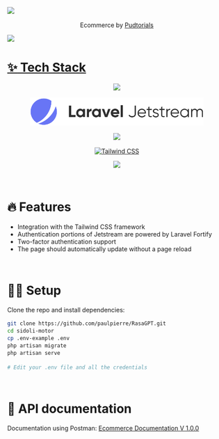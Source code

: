 ![](https://i.imgur.com/waxVImv.png)

<p align="center">Ecommerce by <a href="">Pudtorials</p>

![](https://i.imgur.com/waxVImv.png)

# **✨** Tech Stack

<p align="center">
  <a href="https://laravel.com" target="_blank"><img src="https://raw.githubusercontent.com/laravel/art/master/logo-lockup/5%20SVG/2%20CMYK/1%20Full%20Color/laravel-logolockup-cmyk-red.svg" width="400"></a>
</p>

<p align="center">
  <a href="https://jetstream.laravel.com/" target="_blank"><img src="https://github.com/laravel/jetstream/blob/3.x/art/logo.svg" width="400"></a>
</p>

<p align="center">
  <a href="https://laravel-livewire.com/" target="_blank"><img src="https://avatars.githubusercontent.com/u/51960834?s=100"></a>
</p>

<p align="center">
  <a href="https://tailwindcss.com/" target="_blank">
    <picture>
      <source media="(prefers-color-scheme: dark)" srcset="https://raw.githubusercontent.com/tailwindlabs/tailwindcss/HEAD/.github/logo-dark.svg">
      <source media="(prefers-color-scheme: light)" srcset="https://raw.githubusercontent.com/tailwindlabs/tailwindcss/HEAD/.github/logo-light.svg">
      <img alt="Tailwind CSS" src="https://raw.githubusercontent.com/tailwindlabs/tailwindcss/HEAD/.github/logo-light.svg" width="350" height="70" style="max-width: 100%;">
    </picture>
  </a>
</p>

<p align="center">
  <a href="https://www.mysql.com/" target="_blank"><img src="https://labs.mysql.com/common/logos/mysql-logo.svg?v2" width="150"></a>
</p>
<br/>

# 🔥 Features

- Integration with the Tailwind CSS framework
- Authentication portions of Jetstream are powered by Laravel Fortify
- Two-factor authentication support
- The page should automatically update without a page reload
<br/>

# 🧑‍💻 Setup

Clone the repo and install dependencies:
```bash
git clone https://github.com/paulpierre/RasaGPT.git
cd sidoli-motor
cp .env-example .env
php artisan migrate
php artisan serve

# Edit your .env file and all the credentials

```
<br/>

# 📖 API documentation
Documentation using Postman:
<a href="">Ecommerce Documentation V 1.0.0</a>